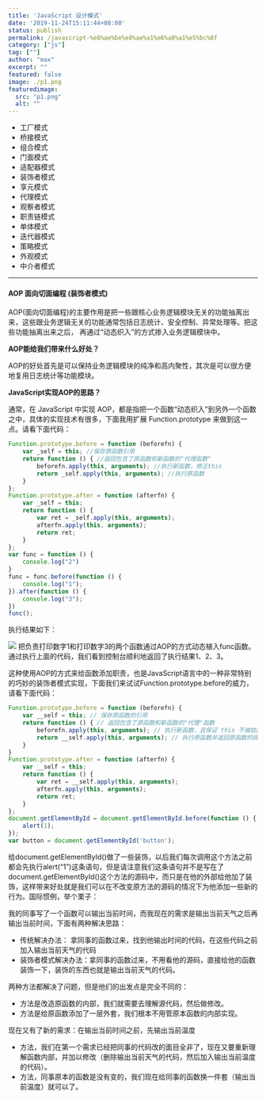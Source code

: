 ```yaml
---
title: 'JavaScript 设计模式'
date: '2019-11-24T15:11:44+08:00'
status: publish
permalink: /javascript-%e8%ae%be%e8%ae%a1%e6%a8%a1%e5%bc%8f
category: ["js"] 
tag: [""]
author: "max"
excerpt: ""
featured: false
image: ./p1.png
featuredimage:
  src: "p1.png"
  alt: ""
---
```


- 工厂模式
- 桥接模式
- 组合模式
- 门面模式
- 适配器模式
- 装饰者模式
- 享元模式
- 代理模式
- 观察者模式
- 职责链模式
- 单体模式
- 迭代器模式
- 策略模式
- 外观模式
- 中介者模式

- - - - - -

#### AOP 面向切面编程 (装饰者模式)

AOP(面向切面编程)的主要作用是把一些跟核心业务逻辑模块无关的功能抽离出来，这些跟业务逻辑无关的功能通常包括日志统计、安全控制、异常处理等。把这些功能抽离出来之后， 再通过“动态织入”的方式掺入业务逻辑模块中。

**AOP能给我们带来什么好处？**

AOP的好处首先是可以保持业务逻辑模块的纯净和高内聚性，其次是可以很方便地复用日志统计等功能模块。

**JavaScript实现AOP的思路？**

通常，在 JavaScript 中实现 AOP，都是指把一个函数“动态织入”到另外一个函数之中，具体的实现技术有很多，下面我用扩展 Function.prototype 来做到这一点。请看下面代码：

```js
Function.prototype.before = function (beforefn) {
    var _self = this; //保存原函数引用
    return function () { //返回包含了原函数和新函数的"代理函数"
        beforefn.apply(this, arguments); //执行新函数，修正this
        return _self.apply(this, arguments); //执行原函数
    }
};
Function.prototype.after = function (afterfn) {
    var _self = this;
    return function () {
        var ret = _self.apply(this, arguments);
        afterfn.apply(this, arguments);
        return ret;
    }
};
var func = function () {
    console.log("2")
}
func = func.before(function () {
    console.log("1");
}).after(function () {
    console.log("3");
})
func();
```

执行结果如下：

![](https://blog.imaxyoung.com/wp-content/uploads/2019/11/console1-1024x784.png)
把负责打印数字1和打印数字3的两个函数通过AOP的方式动态植入func函数。通过执行上面的代码，我们看到控制台顺利地返回了执行结果1、2、3。

这种使用AOP的方式来给函数添加职责，也是JavaScript语言中的一种非常特别的巧妙的装饰者模式实现，下面我们来试试Function.prototype.before的威力，请看下面代码：

```js
Function.prototype.before = function (beforefn) {
    var __self = this; // 保存原函数的引用
    return function () { // 返回包含了原函数和新函数的"代理"函数
        beforefn.apply(this, arguments); // 执行新函数，且保证 this 不被劫持，新函数接受的参数 // 也会被原封不动地传入原函数，新函数在原函数之前执行
        return __self.apply(this, arguments); // 执行原函数并返回原函数的执行结果， 2 // 并且保证 this 不被劫持
    }
}
Function.prototype.after = function (afterfn) {
    var __self = this;
    return function () {
        var ret = __self.apply(this, arguments);
        afterfn.apply(this, arguments);
        return ret;
    }
};
document.getElementById = document.getElementById.before(function () {
    alert(1);
});
var button = document.getElementById('button');
```

给document.getElementById()做了一些装饰，以后我们每次调用这个方法之前都会先执行alert(“1”)这条语句，但是请注意我们这条语句并不是写在了document.getElementById()这个方法的源码中，而只是在他的外部给他加了装饰，这样带来好处就是我们可以在不改变原方法的源码的情况下为他添加一些新的行为。国际惯例，举个栗子：

 我的同事写了一个函数可以输出当前时间，而我现在的需求是输出当前天气之后再输出当前时间，下面有两种解决思路：

- 传统解决办法： 拿同事的函数过来，找到他输出时间的代码，在这些代码之前加入输出当前天气的代码
- 装饰者模式解决办法：拿同事的函数过来，不用看他的源码，直接给他的函数装饰一下，装饰的东西也就是输出当前天气的代码。

两种方法都解决了问题，但是他们的出发点是完全不同的：

- 方法是改造原函数的内部，我们就需要去理解源代码，然后做修改。
- 方法是给原函数添加了一层外套，我们根本不用管原本函数的内部实现。

现在又有了新的需求：在输出当前时间之前，先输出当前温度

- 方法，我们在第一个需求已经把同事的代码改的面目全非了，现在又要重新理解函数内部，并加以修改（删除输出当前天气的代码，然后加入输出当前温度的代码）。
- 方法，同事原本的函数是没有变的，我们现在给同事的函数换一件套（输出当前温度）就可以了。